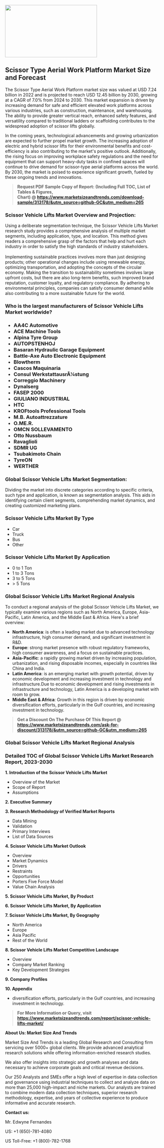 <p><img class="alignnone size-medium wp-image-20088" src="https://ffe5etoiles.com/wp-content/uploads/2024/12/MST1-300x171.png" alt="" width="300" height="171" /></p><h2>Scissor Type Aerial Work Platform Market Size and Forecast</h2><p>The Scissor Type Aerial Work Platform market size was valued at USD 7.24 billion in 2022 and is projected to reach USD 12.45 billion by 2030, growing at a CAGR of 7.0% from 2024 to 2030. This market expansion is driven by increasing demand for safe and efficient elevated work platforms across various industries, such as construction, maintenance, and warehousing. The ability to provide greater vertical reach, enhanced safety features, and versatility compared to traditional ladders or scaffolding contributes to the widespread adoption of scissor lifts globally.</p><p>In the coming years, technological advancements and growing urbanization are expected to further propel market growth. The increasing adoption of electric and hybrid scissor lifts for their environmental benefits and cost-efficiency is also contributing to the market's positive outlook. Additionally, the rising focus on improving workplace safety regulations and the need for equipment that can support heavy-duty tasks in confined spaces will continue to drive demand for scissor-type aerial platforms across the world. By 2030, the market is poised to experience significant growth, fueled by these ongoing trends and innovations.</p></p><blockquote id="" class=""><strong>Request PDF Sample Copy of Report: (Including Full TOC, List of Tables &amp; Figures, Chart)&nbsp;@&nbsp;<strong><a href="https://www.marketsizeandtrends.com/download-sample/313178/&utm_source=github-GC&utm_medium=265" target="_blank">https://www.marketsizeandtrends.com/download-sample/313178/&utm_source=github-GC&utm_medium=265</a></strong></strong></blockquote><h3 id="" class="">Scissor Vehicle Lifts Market&nbsp;Overview and Projection:</h3><p id="" class="">Using a deliberate segmentation technique, the Scissor Vehicle Lifts Market research study provides a comprehensive analysis of multiple market segments, including application, type, and location. This method gives readers a comprehensive grasp of the factors that help and hurt each industry in order to satisfy the high standards of industry stakeholders. <br /> <br />Implementing sustainable practices involves more than just designing products; other operational changes include using renewable energy, optimizing transportation, and adopting the concepts of the circular economy. Making the transition to sustainability sometimes involves large upfront costs, but there are also long-term benefits, such improved brand reputation, customer loyalty, and regulatory compliance. By adhering to environmental principles, companies can satisfy consumer demand while also contributing to a more sustainable future for the world.</p><h3 id="" class="">Who is the largest manufacturers of&nbsp;Scissor Vehicle Lifts Market worldwide?</h3><h3 class=""><p><ul><li>AA4C Automotive </li><li> ACE Machine Tools </li><li> Alpina Tyre Group </li><li> AUTOPSTENHOJ </li><li> Basaran Hydraulic Garage Equipment </li><li> Battle-Axe Auto Electronic Equipment </li><li> Blowtherm </li><li> Cascos Maquinaria </li><li> Consul WerkstattausrÃ¼stung </li><li> Correggio Machinery </li><li> Dynalserg </li><li> FASEP 2000 </li><li> GIULIANO INDUSTRIAL </li><li> HTC </li><li> KROFtools Professional Tools </li><li> M.B. Autoattrezzature </li><li> O.ME.R. </li><li> OMCN SOLLEVAMENTO </li><li> Otto Nussbaum </li><li> Ravaglioli </li><li> SDMR UG </li><li> Tsubakimoto Chain </li><li> TyreON </li><li> WERTHER</li></ul></p></h3><h3 id="" class="">Global&nbsp;Scissor Vehicle Lifts Market Segmentation:</h3><p id="" class="">Dividing the market into discrete categories according to specific criteria, such type and application, is known as segmentation analysis. This aids in identifying certain client segments, comprehending market dynamics, and creating customized marketing plans.</p><h3 id="" class="">Scissor Vehicle Lifts Market&nbsp;By Type</h3><p><p><ul><li>Car</li><li> Truck</li><li> Bus</li><li> Other</p></li></ul></p></p><h3 id="" class="">Scissor Vehicle Lifts Market&nbsp;By Application</h3><p class=""><p><ul><li>0 to 1 Ton</li><li> 1 to 3 Tons</li><li> 3 to 5 Tons</li><li> > 5 Tons</li></ul></p></p><h3 id="" class="">Global Scissor Vehicle Lifts Market Regional Analysis</h3><p id="" class="">To conduct a regional analysis of the global Scissor Vehicle Lifts Market, we typically examine various regions such as North America, Europe, Asia-Pacific, Latin America, and the Middle East &amp; Africa. Here's a brief overview:</p><ul><li><strong>North America</strong>: is often a leading market due to advanced technology infrastructure, high consumer demand, and significant investment in R&amp;D.</li><li><strong>Europe</strong>: strong market presence with robust regulatory frameworks, high consumer awareness, and a focus on sustainable practices.</li><li><strong>Asia-Pacific</strong>: a rapidly growing market driven by increasing population, urbanization, and rising disposable incomes, especially in countries like China and India.</li><li><strong>Latin America</strong>: is an emerging market with growth potential, driven by economic development and increasing investment in technology and infrastructure.Due to economic development and rising investments in infrastructure and technology, Latin America is a developing market with room to grow.</li><li><strong>Middle East &amp; Africa</strong>: Growth in this region is driven by economic diversification efforts, particularly in the Gulf countries, and increasing investment in technology.</li></ul><blockquote id="" class=""><strong>Get a Discount On The Purchase Of This Report @ <strong><a href="https://www.marketsizeandtrends.com/ask-for-discount/313178/&utm_source=github-GC&utm_medium=265" target="_blank">https://www.marketsizeandtrends.com/ask-for-discount/313178/&utm_source=github-GC&utm_medium=265</a></strong></strong></blockquote><h3 id="" class="">Global Scissor Vehicle Lifts Market Regional Analysis</h3><h3 id="" class="">Detailed TOC of Global Scissor Vehicle Lifts Market Research Report, 2023-2030</h3><p id="" class=""><strong>1. Introduction of the Scissor Vehicle Lifts Market</strong></p><ul><li>Overview of the Market</li><li>Scope of Report</li><li>Assumptions</li></ul><p id="" class=""><strong>2. Executive Summary</strong></p><p id="" class=""><strong>3. Research Methodology of Verified Market Reports</strong></p><ul><li>Data Mining</li><li>Validation</li><li>Primary Interviews</li><li>List of Data Sources</li></ul><p id="" class=""><strong>4. Scissor Vehicle Lifts Market Outlook</strong></p><ul><li>Overview</li><li>Market Dynamics</li><li>Drivers</li><li>Restraints</li><li>Opportunities</li><li>Porters Five Force Model</li><li>Value Chain Analysis</li></ul><p id="" class=""><strong>5. Scissor Vehicle Lifts Market, By Product</strong></p><p id="" class=""><strong>6. Scissor Vehicle Lifts Market, By Application</strong></p><p id="" class=""><strong>7. Scissor Vehicle Lifts Market, By Geography</strong></p><ul><li>North America</li><li>Europe</li><li>Asia Pacific</li><li>Rest of the World</li></ul><p id="" class=""><strong>8. Scissor Vehicle Lifts Market Competitive Landscape</strong></p><ul><li>Overview</li><li>Company Market Ranking</li><li>Key Development Strategies</li></ul><p id="" class=""><strong>9. Company Profiles</strong></p><p id="" class=""><strong>10. Appendix</strong></p><ul><li>diversification efforts, particularly in the Gulf countries, and increasing investment in technology.</li></ul><blockquote id="" class=""><strong>For More Information or Query, visit <strong><strong><a href="https://www.marketsizeandtrends.com/report/scissor-vehicle-lifts-market/" target="_blank">https://www.marketsizeandtrends.com/report/scissor-vehicle-lifts-market/</a></strong></strong></strong></blockquote><p id="" class=""><strong>About Us: Market Size And Trends</strong></p><p id="" class="">Market Size And Trends is a leading Global Research and Consulting firm servicing over 5000+ global clients. We provide advanced analytical research solutions while offering information-enriched research studies.</p><p id="" class="">We also offer insights into strategic and growth analyses and data necessary to achieve corporate goals and critical revenue decisions.</p><p id="" class="">Our 250 Analysts and SMEs offer a high level of expertise in data collection and governance using industrial techniques to collect and analyze data on more than 25,000 high-impact and niche markets. Our analysts are trained to combine modern data collection techniques, superior research methodology, expertise, and years of collective experience to produce informative and accurate research.</p><p id="" class=""><strong>Contact us:</strong></p><p id="" class="">Mr. Edwyne Fernandes</p><p id="" class="">US: +1 (650)-781-4080</p><p id="" class="">US Toll-Free: +1 (800)-782-1768</p>
